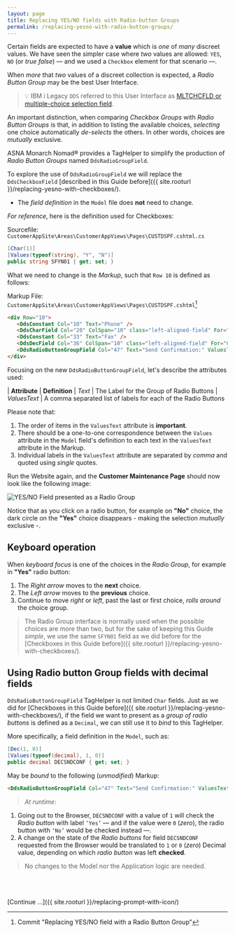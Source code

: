 ```yaml
---
layout: page
title: Replacing YES/NO fields with Radio-button Groups
permalink: /replacing-yesno-with-radio-button-groups/
---
```


Certain fields are expected to have a **value** which is *one* of *many* discreet values. We have seen the simpler case where *two* values are allowed: `YES`, `NO` (or *true* *false*) — and we used a `Checkbox` element for that scenario —.

When *more* that *two* values of a discreet collection is expected, a *Radio Button Group* may be the best User Interface.

>&#128161; IBM i Legacy `DDS` referred to this User Interface as [MLTCHCFLD or multiple-choice selection field](https://www.ibm.com/support/knowledgecenter/en/ssw_ibm_i_72/rzakc/rzakcmstmltchcf.htm).

An important distinction, when comparing *Checkbox Groups* with *Radio Button Groups* is that, in addition to listing the available choices, *selecting* one choice automatically *de-selects* the others. In other words, choices are *mutually* exclusive.

ASNA Monarch Nomad&reg; provides a TagHelper to simplify the production of *Radio Button Groups* named `DdsRadioGroupField`.

To explore the use of `DdsRadioGroupField` we will replace the `DdsCheckboxField`  [described in this Guide before]({{ site.rooturl }}/replacing-yesno-with-checkboxes/).

* The *field definition* in the `Model` file does **not** need to change.

*For reference*, here is the definition used for Checkboxes:

Sourcefile: `CustomerAppSite\Areas\CustomerAppViews\Pages\CUSTDSPF.cshtml.cs`

```cs
[Char(1)]
[Values(typeof(string), "Y", "N")]
public string SFYN01 { get; set; }
```

What we need to change is the *Markup*, such that `Row 10` is defined as follows:

Markup File: `CustomerAppSite\Areas\CustomerAppViews\Pages\CUSTDSPF.cshtml`[^1]

```html
<div Row="10">
   <DdsConstant Col="10" Text="Phone" />
   <DdsCharField Col="20" ColSpan="10" class="left-aligned-field" For="CUSTREC.SFPHONE" VirtualRowCol="14,27"  />
   <DdsConstant Col="33" Text="Fax" />
   <DdsDecField Col="36" ColSpan="10" class="left-aligned-field" For="CUSTREC.SFFAX" VirtualRowCol="13,27" EditWord="(   )   -    " tabIndex=8 />
   <DdsRadioButtonGroupField Col="47" Text="Send Confirmation:" ValuesText="'Yes','No'" For="CUSTREC.SFYN01" VirtualRowCol="18,27" />
</div>
```

Focusing on the new `DdsRadioButtonGroupField`, let's describe the attributes used:

| **Attribute** | **Definition** 
| *Text* | The Label for the Group of Radio Buttons
| *ValuesText* | A comma separated list of labels for each of the Radio Buttons

Please note that:
1. The order of items in the `ValuesText` attribute is **important**.
2. There should be a one-to-one correspondence between the `Values` attribute in the `Model` field's definition to each text in the `ValuesText` attribute in the Markup.
3. Individual labels in the `ValuesText` attribute are separated by *comma* and quoted using *single* quotes.

Run the Website again, and the **Customer Maintenance Page** should now look like the following image:

![YES/NO Field presented as a Radio Group](/images/page-two-radio-grp-01.png/)

Notice that as you click on a radio button, for example on **"No"** choice, the dark circle on the **"Yes"** choice disappears - making the selection *mutually* exclusive -. 

## Keyboard operation

When *keyboard focus* is one of the choices in the *Radio Group*, for example in **"Yes"** radio button:

1. The *Right arrow* moves to the **next** choice.
2. The *Left arrow* moves to the **previous** choice.
3. Continue to move *right* or *left*, past the last or first choice, *rolls around* the choice group.

>The Radio Group interface is normally used when the possible choices are more than two, but for the sake of keeping this Guide *simple*, we use the same `SFYN01` field as we did before for the [Checkboxes in this Guide before]({{ site.rooturl }}/replacing-yesno-with-checkboxes/).
  

## Using Radio button Group fields with decimal fields

`DdsRadioButtonGroupField` TagHelper is not limited `Char` fields. Just as we did for [Checkboxes in this Guide before]({{ site.rooturl }}/replacing-yesno-with-checkboxes/), if the field we want to present as a *group of radio buttons* is defined as a `Decimal`, we can still use it to *bind* to this TagHelper.

More specifically, a field definition in the `Model`, such as:

```cs
[Dec(1, 0)]
[Values(typeof(decimal), 1, 0)]
public decimal DECSNDCONF { get; set; }
```

May be *bound* to the following (*unmodified*) Markup:

```html
<DdsRadioButtonGroupField Col="47" Text="Send Confirmation:" ValuesText="'Yes','No'" For="CUSTREC.DECSNDCONF" VirtualRowCol="18,27" />
```

>*At runtime*:

1. Going out to the Browser, `DECSNDCONF` with a value of `1` will check the *Radio button* with label `‘Yes’` — and if the value were `0` (*zero*), the radio button with `‘No’` would be checked instead —.
2. A change on the state of the *Radio buttons* for field `DECSNDCONF` requested from the Browser would be translated to `1` or `0` (*zero*) Decimal value, depending on which *radio button* was left **checked**.

>No changes to the Model nor the Application logic are needed.

<br>
<br>
<br>
[Continue ...]({{ site.rooturl }}/replacing-prompt-with-icon/)

[^1]: Commit "Replacing YES/NO field with a Radio Button Group”